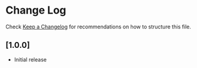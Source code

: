# Change Log

Check [Keep a Changelog](http://keepachangelog.com/) for recommendations on how to structure this file.

## [1.0.0]

- Initial release
